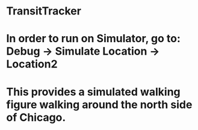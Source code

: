 # TransitTracker
# In order to run on Simulator, go to: Debug -> Simulate Location -> Location2
# This provides a simulated walking figure walking around the north side of Chicago.

